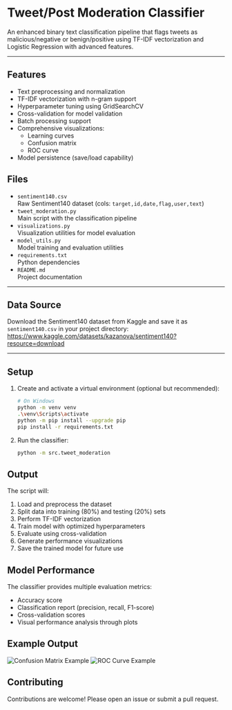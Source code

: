 # Tweet/Post Moderation Classifier

An enhanced binary text classification pipeline that flags tweets as malicious/negative or benign/positive using TF-IDF vectorization and Logistic Regression with advanced features.

---

## Features

- Text preprocessing and normalization
- TF-IDF vectorization with n-gram support
- Hyperparameter tuning using GridSearchCV
- Cross-validation for model validation
- Batch processing support
- Comprehensive visualizations:
  - Learning curves
  - Confusion matrix
  - ROC curve
- Model persistence (save/load capability)

## Files

- `sentiment140.csv`  
  Raw Sentiment140 dataset (cols: `target,id,date,flag,user,text`)
- `tweet_moderation.py`  
  Main script with the classification pipeline
- `visualizations.py`  
  Visualization utilities for model evaluation
- `model_utils.py`  
  Model training and evaluation utilities
- `requirements.txt`  
  Python dependencies
- `README.md`  
  Project documentation

---

## Data Source

Download the Sentiment140 dataset from Kaggle and save it as `sentiment140.csv` in your project directory:  
https://www.kaggle.com/datasets/kazanova/sentiment140?resource=download

---

## Setup

1. Create and activate a virtual environment (optional but recommended):
   ```bash
   # On Windows
   python -m venv venv
   .\venv\Scripts\activate
   python -m pip install --upgrade pip
   pip install -r requirements.txt
   ```

2. Run the classifier:
   ```bash
   python -m src.tweet_moderation
   ```

## Output

The script will:
1. Load and preprocess the dataset
2. Split data into training (80%) and testing (20%) sets
3. Perform TF-IDF vectorization
4. Train model with optimized hyperparameters
5. Evaluate using cross-validation
6. Generate performance visualizations
7. Save the trained model for future use

## Model Performance

The classifier provides multiple evaluation metrics:
- Accuracy score
- Classification report (precision, recall, F1-score)
- Cross-validation scores
- Visual performance analysis through plots

## Example Output

![Confusion Matrix Example](docs/confusion_matrix_example.png)
![ROC Curve Example](docs/roc_curve_example.png)

## Contributing

Contributions are welcome! Please open an issue or submit a pull request.
